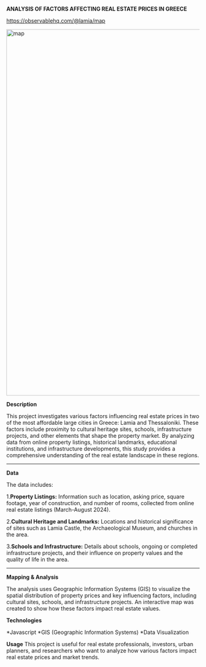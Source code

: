 **ANALYSIS OF FACTORS AFFECTING REAL ESTATE PRICES IN GREECE**

https://observablehq.com/@lamia/map


<img width="956" alt="map" src="https://github.com/user-attachments/assets/fd64c135-2090-49c4-aedf-5741d34c8143">


**Description**

This project investigates various factors influencing real estate prices in two of the most affordable large cities in Greece: Lamia and Thessaloniki. These factors include proximity to cultural heritage sites, schools, infrastructure projects, and other elements that shape the property market. By analyzing data from online property listings, historical landmarks, educational institutions, and infrastructure developments, this study provides a comprehensive understanding of the real estate landscape in these regions.


---

**Data**

The data includes:

1.**Property Listings:** Information such as location, asking price, square footage, year of construction, and number of rooms, collected from online real estate listings (March-August 2024).

2.**Cultural Heritage and Landmarks:** Locations and historical significance of sites such as Lamia Castle, the Archaeological Museum, and churches in the area.

3.**Schools and Infrastructure:** Details about schools, ongoing or completed infrastructure projects, and their influence on property values and the quality of life in the area.

---

**Mapping & Analysis**

The analysis uses Geographic Information Systems (GIS) to visualize the spatial distribution of property prices and key influencing factors, including cultural sites, schools, and infrastructure projects. An interactive map was created to show how these factors impact real estate values.



**Technologies**

*Javascript
*GIS (Geographic Information Systems)
*Data Visualization



**Usage**
This project is useful for real estate professionals, investors, urban planners, and researchers who want to analyze how various factors impact real estate prices and market trends.

